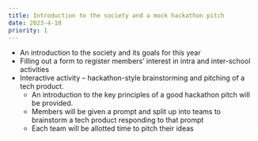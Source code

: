```yaml
---
title: Introduction to the society and a mock hackathon pitch
date: 2023-4-10
priority: 1
---
```


- An introduction to the society and its goals for this year
- Filling out a form to register members’ interest in intra and inter-school activities
- Interactive activity – hackathon-style brainstorming and pitching of a tech product.
  - An introduction to the key principles of a good hackathon pitch will be provided.
  - Members will be given a prompt and split up into teams to brainstorm a tech product responding to that prompt
  - Each team will be allotted time to pitch their ideas
